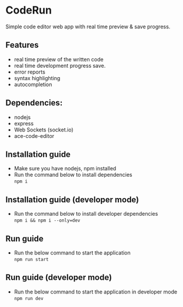 # CodeRun
Simple code editor web app with real time preview & save progress.
## Features
* real time preview of the written code
* real time development progress save.
* error reports
* syntax highlighting
* autocompletion 
## Dependencies:
* nodejs
* express
* Web Sockets (socket.io)
* ace-code-editor
## Installation guide
* Make sure you have nodejs, npm installed
* Run the command below to install dependencies  
`npm i`
## Installation guide (developer mode)
* Run the command below to install developer dependencies  
`npm i && npm i --only=dev`
## Run guide
* Run the below command to start the application  
`npm run start`
## Run guide (developer mode)
* Run the below command to start the application in developer mode  
`npm run dev`
